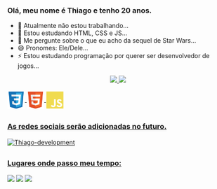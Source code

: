 ### Olá, meu nome é Thiago e tenho 20 anos.


- 🔭 Atualmente não estou trabalhando...
- 🌱 Estou estudando HTML, CSS e JS...
- 💬 Me pergunte sobre o que eu acho da sequel de Star Wars...
- 😄 Pronomes: Ele/Dele...
- ⚡ Estou estudando programação por querer ser desenvolvedor de jogos...

<div align="center">
  <a href="https://github.com/Cintrthiago">
  <img height="155em" src="https://github-readme-stats.vercel.app/api?username=Cintrthiago&show_icons=true&theme=midnight-purple&include_all_commits=true&count_private=true"/>
  <img height="155em" src="https://github-readme-stats.vercel.app/api/top-langs/?username=Cintrthiago&layout=compact&langs_count=7&theme=vision-friendly-dark"/>
</div>

 <div style="display: inline_block"><br>
 <img align="center" alt="Thiago-Css" height="40" width="40" src="https://github.com/devicons/devicon/blob/master/icons/css3/css3-original.svg">
 <img align="center" alt="Thiago-Html" height="40" width="40" src="https://github.com/devicons/devicon/blob/master/icons/html5/html5-original.svg">
 <img align="center" alt="Thiago-Js" height="40" width="40" src="https://github.com/devicons/devicon/blob/master/icons/javascript/javascript-plain.svg">
 </div>
  
  ##

   ### As redes sociais serão adicionadas no futuro.
  
  <div>
    
<img align="center" alt="Thiago-development" height="150" width="150" src="https://pa1.narvii.com/6719/ee4d1773d629fea41cc3d2fdb9c2fa4c341619be_hq.gif">
     
  </div>
    
  ##
  
   ### Lugares onde passo meu tempo: 
  <div>
  <a href="https://steamcommunity.com/id/Nyerond/" target="_blank"> <img src="https://img.shields.io/badge/Steam-000000?style=for-the-badge&logo=steam&logoColor=white" target= "_blank"></a>
  <img src="https://img.shields.io/badge/Riot_Games-D32936?style=for-the-badge&logo=riot-games&logoColor=white">
  <img src="https://img.shields.io/badge/Nintendo_Switch-E60012?style=for-the-badge&logo=nintendo-switch&logoColor=white">
  </div>
  
  

